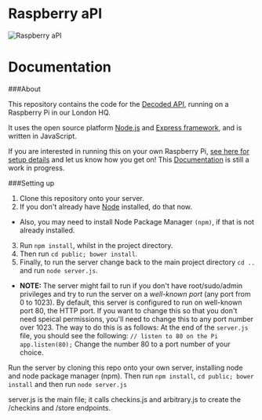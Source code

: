 Raspberry aPI
===============

![Raspberry aPI](http://assets.decoded.co/images/raspberry-api.jpg)

Documentation<a name="documentation"></a>
================

###About<a name="about"></a>

This repository contains the code for the [Decoded API](http://api.decoded.co), running on a Raspberry Pi in our London HQ.

It uses the open source platform [Node.js](https://github.com/joyent/node) and [Express framework](https://github.com/strongloop/express), and is written in JavaScript.

If you are interested in running this on your own Raspberry Pi, [see here for setup details](#setting-up) and let us know how you get on! This [Documentation](#documentation) is still a work in progress.

###Setting up<a name="setting-up"></a>

1. Clone this repository onto your server.
2. If you don't already have [Node]() installed, do that now.
  * Also, you may need to install Node Package Manager `(npm)`, if that is not already installed.
3. Run `npm install`, whilst in the project directory.
4. Then run `cd public; bower install`.
5. Finally, to run the server change back to the main project directory `cd ..` and run `node server.js`.
  * __NOTE:__ The server might fail to run if you don't have root/sudo/admin privileges and try to run the server on a _well-known port_ (any port from 0 to 1023). By default, this server is configured to run on well-known port 80, the HTTP port. If you want to change this so that you don't need speical permissions, you'll need to change this to any port number over 1023. The way to do this is as follows:
    At the end of the `server.js` file, you should see the following:
    `// listen to 80 on the Pi
    app.listen(80);`
    Change the number 80 to a port number of your choice.

Run the server by cloning this repo onto your own server, installing node and node package manager (npm). Then run `npm install`, `cd public; bower install` and then run `node server.js`

server.js is the main file; it calls checkins.js and arbitrary.js to create the /checkins and /store endpoints.

